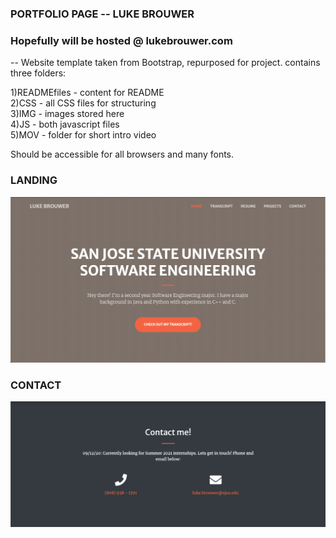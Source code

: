 ### PORTFOLIO PAGE -- LUKE BROUWER

### Hopefully will be hosted @ lukebrouwer.com


-- 
Website template taken from Bootstrap, repurposed for project. contains three folders:

1)READMEfiles - content for README
 <br />
2)CSS - all CSS files for structuring
 <br />
3)IMG - images stored here
 <br />
4)JS - both javascript files
 <br />
5)MOV - folder for short intro video
 <br />

Should be accessible for all browsers and many fonts. 


[//]: # "Pictures for github"

### LANDING
![Landing page website](READMEfiles/Landing.png)

### CONTACT
![Contact page website](READMEfiles/Contact.png)

